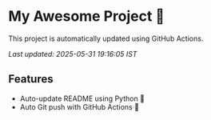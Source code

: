 # My Awesome Project 🚀

This project is automatically updated using GitHub Actions.

_Last updated: 2025-05-31 19:16:05 IST_

## Features
- Auto-update README using Python 🐍
- Auto Git push with GitHub Actions 🤖
